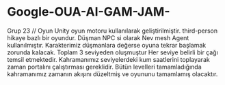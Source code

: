 # Google-OUA-AI-GAM-JAM-
Grup 23 
 // 
 Oyun Unity oyun motoru kullanılarak geliştirilmiştir.
 third-person hikaye bazlı bir oyundur.
 Düşman NPC si olarak Nev mesh Agent kullanılmıştır.
 Karakterimiz düşmanlara değerse oyuna tekrar başlamak zorunda kalacak.
 Toplam 3 seviyeden oluşmuştur
 Her seviye belirli bir çağı temsil etmektedir.
 Kahramanımız seviyelerdeki kum saatlerini toplayarak zaman portalını çalıştırması gereklidir.
 Bütün levelleri tamamladığında kahramanımız zamanın akışını düzeltmiş ve oyununu tamamlamış olacaktır.
